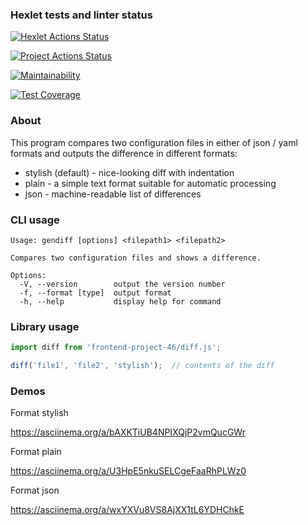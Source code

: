 ### Hexlet tests and linter status

[![Hexlet Actions Status](https://github.com/lenalurye/frontend-project-46/actions/workflows/hexlet-check.yml/badge.svg)](https://github.com/lenalurye/frontend-project-46/actions)

[![Project Actions Status](https://github.com/lenalurye/frontend-project-46/actions/workflows/nodejs.yml/badge.svg)](https://github.com/lenalurye/frontend-project-46/actions)

[![Maintainability](https://api.codeclimate.com/v1/badges/28945928a913e297ecda/maintainability)](https://codeclimate.com/github/lenalurye/frontend-project-46/maintainability)

[![Test Coverage](https://api.codeclimate.com/v1/badges/28945928a913e297ecda/test_coverage)](https://codeclimate.com/github/lenalurye/frontend-project-46/test_coverage)

### About

This program compares two configuration files in either of json / yaml formats and outputs the difference in
different formats:

* stylish (default) - nice-looking diff with indentation
* plain - a simple text format suitable for automatic processing
* json - machine-readable list of differences

### CLI usage

```
Usage: gendiff [options] <filepath1> <filepath2>

Compares two configuration files and shows a difference.

Options:
  -V, --version        output the version number
  -f, --format [type]  output format
  -h, --help           display help for command
```

### Library usage

```javascript
import diff from 'frontend-project-46/diff.js';

diff('file1', 'file2', 'stylish');  // contents of the diff
```

### Demos

Format stylish

https://asciinema.org/a/bAXKTiUB4NPIXQjP2vmQucGWr

Format plain

https://asciinema.org/a/U3HpE5nkuSELCgeFaaRhPLWz0

Format json

https://asciinema.org/a/wxYXVu8VS8AjXX1tL6YDHChkE